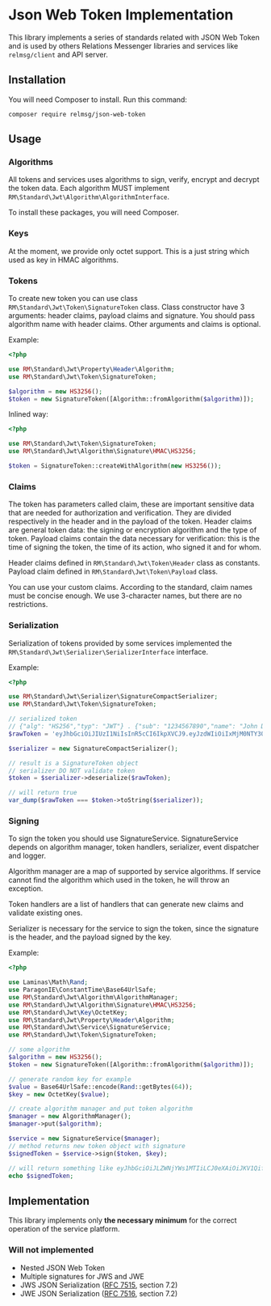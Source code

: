 # Json Web Token Implementation

This library implements a series of standards related with JSON Web Token and is used by others Relations Messenger libraries and services like `relmsg/client` and API server.

## Installation

You will need Composer to install. Run this command:

`composer require relmsg/json-web-token`

## Usage

### Algorithms

All tokens and services uses algorithms to sign, verify, encrypt and decrypt the token data. Each algorithm MUST implement `RM\Standard\Jwt\Algorithm\AlgorithmInterface`.

To install these packages, you will need Composer.

### Keys

At the moment, we provide only octet support. This is a just string which used as key in HMAC algorithms.

### Tokens

To create new token you can use class `RM\Standard\Jwt\Token\SignatureToken` class. Class constructor have 3 arguments: header claims, payload claims and signature. You should pass algorithm name with header claims. Other arguments and claims is optional.

Example:

```php
<?php

use RM\Standard\Jwt\Property\Header\Algorithm;
use RM\Standard\Jwt\Token\SignatureToken;

$algorithm = new HS3256();
$token = new SignatureToken([Algorithm::fromAlgorithm($algorithm)]);
```

Inlined way:
```php
<?php

use RM\Standard\Jwt\Token\SignatureToken;
use RM\Standard\Jwt\Algorithm\Signature\HMAC\HS3256;

$token = SignatureToken::createWithAlgorithm(new HS3256());
```

### Claims

The token has parameters called claim, these are important sensitive data that are needed for authorization and verification. They are divided respectively in the header and in the payload of the token. Header claims are general token data: the signing or encryption algorithm and the type of token. Payload claims contain the data necessary for verification: this is the time of signing the token, the time of its action, who signed it and for whom.

Header claims defined in `RM\Standard\Jwt\Token\Header` class as constants. Payload claim defined in `RM\Standard\Jwt\Token\Payload` class.

You can use your custom claims. According to the standard, claim names must be concise enough. We use 3-character names, but there are no restrictions.


### Serialization

Serialization of tokens provided by some services implemented the `RM\Standard\Jwt\Serializer\SerializerInterface` interface.

Example:

```php
<?php

use RM\Standard\Jwt\Serializer\SignatureCompactSerializer;
use RM\Standard\Jwt\Token\SignatureToken;

// serialized token
// {"alg": "HS256","typ": "JWT"} . {"sub": "1234567890","name": "John Doe","iat": 1516239022} . signature
$rawToken = 'eyJhbGciOiJIUzI1NiIsInR5cCI6IkpXVCJ9.eyJzdWIiOiIxMjM0NTY3ODkwIiwibmFtZSI6IkpvaG4gRG9lIiwiaWF0IjoxNTE2MjM5MDIyfQ.SflKxwRJSMeKKF2QT4fwpMeJf36POk6yJV_adQssw5c';

$serializer = new SignatureCompactSerializer();

// result is a SignatureToken object
// serializer DO NOT validate token
$token = $serializer->deserialize($rawToken);

// will return true
var_dump($rawToken === $token->toString($serializer));
```

### Signing

To sign the token you should use SignatureService. SignatureService depends on algorithm manager, token handlers, serializer, event dispatcher and logger.

Algorithm manager are a map of supported by service algorithms. If service cannot find the algorithm which used in the token, he will throw an exception.

Token handlers are a list of handlers that can generate new claims and validate existing ones.

Serializer is necessary for the service to sign the token, since the signature is the header, and the payload signed by the key.

Example:

```php
<?php

use Laminas\Math\Rand;
use ParagonIE\ConstantTime\Base64UrlSafe;
use RM\Standard\Jwt\Algorithm\AlgorithmManager;
use RM\Standard\Jwt\Algorithm\Signature\HMAC\HS3256;
use RM\Standard\Jwt\Key\OctetKey;
use RM\Standard\Jwt\Property\Header\Algorithm;
use RM\Standard\Jwt\Service\SignatureService;
use RM\Standard\Jwt\Token\SignatureToken;

// some algorithm
$algorithm = new HS3256();
$token = new SignatureToken([Algorithm::fromAlgorithm($algorithm)]);

// generate random key for example
$value = Base64UrlSafe::encode(Rand::getBytes(64));
$key = new OctetKey($value);

// create algorithm manager and put token algorithm
$manager = new AlgorithmManager();
$manager->put($algorithm);

$service = new SignatureService($manager);
// method returns new token object with signature
$signedToken = $service->sign($token, $key);

// will return something like eyJhbGciOiJLZWNjYWs1MTIiLCJ0eXAiOiJKV1QifQ.W10.eVGwIbbqljuVK5jm4vuTQ00mq80s2JGmjhnir1dTtLYHDlWERPmpDGJoFi_sETgG7mNl3ThwV1ssC_6QPGe3qQ
echo $signedToken;
```

## Implementation
This library implements only **the necessary minimum** for the correct operation of the service platform.

### Will not implemented
* Nested JSON Web Token
* Multiple signatures for JWS and JWE
* JWS JSON Serialization ([RFC 7515](https://tools.ietf.org/html/rfc7515), section 7.2)
* JWE JSON Serialization ([RFC 7516](https://tools.ietf.org/html/rfc7516), section 7.2)
